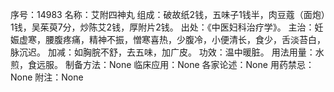 序号：14983
名称：艾附四神丸
组成：破故纸2钱，五味子1钱半，肉豆蔻（面炮）1钱，吴茱萸7分，炒陈艾2钱，厚附片2钱。
出处：《中医妇科治疗学》。
主治：妊娠虚寒，腰腹疼痛，精神不振，憎寒喜热，少腹冷，小便清长，食少，舌淡苔白，脉沉迟。
加减：如胸脘不舒，去五味，加广皮。
功效：温中暖脏。
用法用量：水煎，食远服。
制备方法：None
临床应用：None
各家论述：None
用药禁忌：None
附注：None
